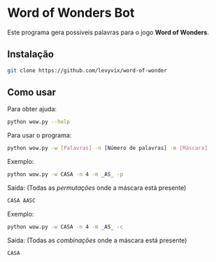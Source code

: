 # Word of Wonders Bot

Este programa gera possiveis palavras para o jogo **Word of Wonders**.


## Instalação

```bash
git clone https://github.com/levyvix/word-of-wonder
```

## Como usar

Para obter ajuda:

```bash
python wow.py --help
```

Para usar o programa:
```bash
python wow.py -w [Palavras] -n [Número de palavras] -m [Máscara]
``` 

Exemplo:
```bash
python wow.py -w CASA -n 4 -m _AS_ -p
```

Saída: (Todas as *permutações* onde a máscara está presente)
```bash
CASA AASC
```

Exemplo:
```bash
python wow.py -w CASA -n 4 -m _AS_ -c
```

Saída: (Todas as *combinações* onde a máscara está presente)
```bash
CASA
```